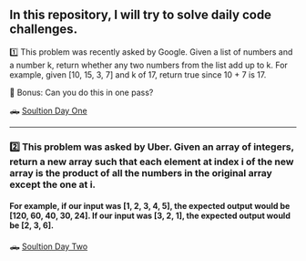 ## In this repository, I will try to solve daily code challenges.

1️⃣ This problem was recently asked by Google. Given a list of numbers and a number k, return whether any two numbers from the list add up to k. For example, given [10, 15, 3, 7] and k of 17, return true since 10 + 7 is 17.

🏅 Bonus: Can you do this in one pass?

🛻 [Soultion Day One](https://github.com/anudwigna/daily-coding-problem/blob/main/day_one.py)

<hr>

### 2️⃣ This problem was asked by Uber. Given an array of integers, return a new array such that each element at index i of the new array is the product of all the numbers in the original array except the one at i.
#### For example, if our input was [1, 2, 3, 4, 5], the expected output would be [120, 60, 40, 30, 24]. If our input was [3, 2, 1], the expected output would be [2, 3, 6].

🛻 [Soultion Day Two](https://github.com/anudwigna/daily-coding-problem/blob/main/day_two.py)